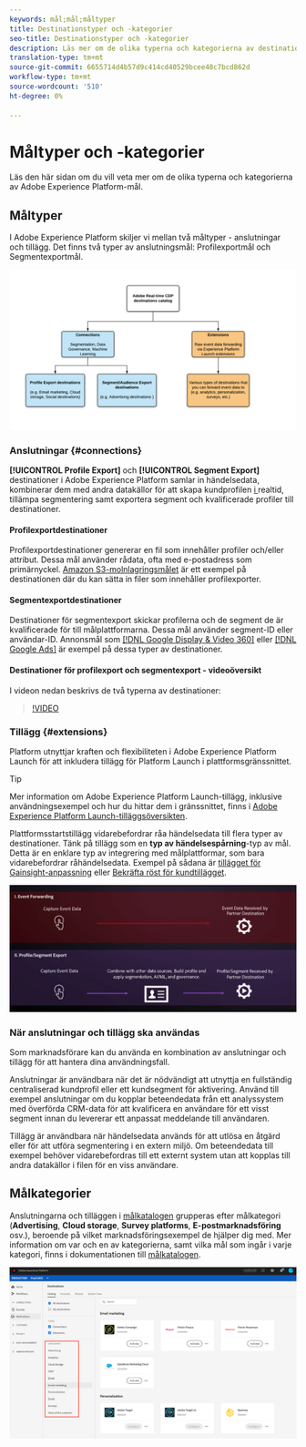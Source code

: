 ```yaml
---
keywords: mål;mål;måltyper
title: Destinationstyper och -kategorier
seo-title: Destinationstyper och -kategorier
description: Läs mer om de olika typerna och kategorierna av destinationer i Adobe Experience Platform.
translation-type: tm+mt
source-git-commit: 6655714d4b57d9c414cd40529bcee48c7bcd862d
workflow-type: tm+mt
source-wordcount: '510'
ht-degree: 0%

---
```



# Måltyper och -kategorier

Läs den här sidan om du vill veta mer om de olika typerna och kategorierna av Adobe Experience Platform-mål.

## Måltyper

I Adobe Experience Platform skiljer vi mellan två måltyper - anslutningar och tillägg. Det finns två typer av anslutningsmål: Profilexportmål och Segmentexportmål.

![Typer av destinationer](./assets/destination-types/types-of-destinations.png)

### Anslutningar {#connections}

**[!UICONTROL Profile Export]** och  **[!UICONTROL Segment Export]** destinationer i Adobe Experience Platform samlar in händelsedata, kombinerar dem med andra datakällor för att skapa kundprofilen [ i ](../profile/home.md)realtid, tillämpa segmentering samt exportera segment och kvalificerade profiler till destinationer.

#### Profilexportdestinationer

Profilexportdestinationer genererar en fil som innehåller profiler och/eller attribut. Dessa mål använder rådata, ofta med e-postadress som primärnyckel. [Amazon S3-molnlagringsmålet](./catalog/cloud-storage/amazon-s3.md) är ett exempel på destinationen där du kan sätta in filer som innehåller profilexporter.

#### Segmentexportdestinationer

Destinationer för segmentexport skickar profilerna och de segment de är kvalificerade för till målplattformarna. Dessa mål använder segment-ID eller användar-ID. Annonsmål som [[!DNL Google Display & Video 360]](./catalog/advertising/google-dv360.md) eller [[!DNL Google Ads]](./catalog/advertising/google-ads-destination.md) är exempel på dessa typer av destinationer.

#### Destinationer för profilexport och segmentexport - videoöversikt

I videon nedan beskrivs de två typerna av destinationer:

>[!VIDEO](https://video.tv.adobe.com/v/29707?quality=12)

### Tillägg {#extensions}

Platform utnyttjar kraften och flexibiliteten i Adobe Experience Platform Launch för att inkludera tillägg för Platform Launch i plattformsgränssnittet.

>[!TIP]
>
>Mer information om Adobe Experience Platform Launch-tillägg, inklusive användningsexempel och hur du hittar dem i gränssnittet, finns i [Adobe Experience Platform Launch-tilläggsöversikten](./catalog/launch-extensions/overview.md).

Plattformsstartstillägg vidarebefordrar råa händelsedata till flera typer av destinationer. Tänk på tillägg som en **typ av händelsespårning**-typ av mål. Detta är en enklare typ av integrering med målplattformar, som bara vidarebefordrar råhändelsedata. Exempel på sådana är [tillägget för Gainsight-anpassning](./catalog/personalization/gainsight.md) eller [Bekräfta röst för kundtillägget](./catalog/voice/confirmit-digital-feedback.md).

![Experience Platform Launch-tillägg jämfört med andra destinationer](./assets/common/launch-and-other-destinations.png)

### När anslutningar och tillägg ska användas

Som marknadsförare kan du använda en kombination av anslutningar och tillägg för att hantera dina användningsfall.

Anslutningar är användbara när det är nödvändigt att utnyttja en fullständig centraliserad kundprofil eller ett kundsegment för aktivering. Använd till exempel anslutningar om du kopplar beteendedata från ett analyssystem med överförda CRM-data för att kvalificera en användare för ett visst segment innan du levererar ett anpassat meddelande till användaren.

Tillägg är användbara när händelsedata används för att utlösa en åtgärd eller för att utföra segmentering i en extern miljö. Om beteendedata till exempel behöver vidarebefordras till ett externt system utan att kopplas till andra datakällor i filen för en viss användare.

## Målkategorier

Anslutningarna och tilläggen i [målkatalogen](https://platform.adobe.com/destination/catalog) grupperas efter målkategori (**Advertising**, **Cloud storage**, **Survey platforms**, **E-postmarknadsföring** osv.), beroende på vilket marknadsföringsexempel de hjälper dig med. Mer information om var och en av kategorierna, samt vilka mål som ingår i varje kategori, finns i dokumentationen till [målkatalogen](./catalog/overview.md).

![Målkategorier](./assets/destination-types/destination-categories-menu.png)

